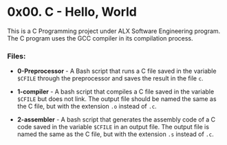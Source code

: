 # 0x00. C - Hello, World
This is a C Programming project under ALX Software Engineering program. The C program uses the GCC compiler in its compilation process.

### Files:

- **0-Preprocessor** - A Bash script that runs a C file saved in the variable `$CFILE` through the preprocessor and saves the result in the file `c`.

- **1-compiler** - A bash script that compiles a C file saved in the variable `$CFILE` but does not link. The output file should be named the same as the C file, but with the extension `.o` instead of `.c`.

- **2-assembler** - A bash script that generates the assembly code of a C code saved in the variable `$CFILE` in an output file. The output file is named the same as the C file, but with the extension `.s` instead of `.c`.
